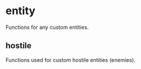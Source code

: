 # entity
Functions for any custom entities.

## hostile
Functions used for custom hostile entities (enemies).
